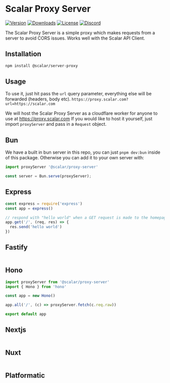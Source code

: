 # Scalar Proxy Server

[![Version](https://img.shields.io/npm/v/%40scalar/proxy-server)](https://www.npmjs.com/package/@scalar/proxy-server)
[![Downloads](https://img.shields.io/npm/dm/%40scalar/proxy-server)](https://www.npmjs.com/package/@scalar/proxy-server)
[![License](https://img.shields.io/npm/l/%40scalar%2Fproxy-server)](https://www.npmjs.com/package/@scalar/proxy-server)
[![Discord](https://img.shields.io/discord/1135330207960678410?style=flat&color=5865F2)](https://discord.gg/8HeZcRGPFS)

The Scalar Proxy Server is a simple proxy which makes requests from a server to avoid CORS issues.
Works well with the Scalar API Client.

## Installation

```bash
npm install @scalar/server-proxy
```

## Usage

To use it, just hit pass the `url` query parameter, everything else will be forwarded (headers, body etc).
`https://proxy.scalar.com?url=https://scalar.com`

We will host the Scalar Proxy Server as a cloudflare worker for anyone to use at <https://proxy.scalar.com>
If you would like to host it yourself, just import `proxyServer` and pass in a `Request` object.

## Bun

We have a built in bun server in this repo, you can just `pnpm dev:bun` inside of this package.
Otherwise you can add it to your own server with:

```ts
import proxyServer '@scalar/proxy-server'

const server = Bun.serve(proxyServer);
```

## Express

```ts
const express = require('express')
const app = express()

// respond with "hello world" when a GET request is made to the homepage
app.get('/', (req, res) => {
  res.send('hello world')
})
```

## Fastify

```ts

```

## Hono

```ts
import proxyServer from '@scalar/proxy-server'
import { Hono } from 'hono'

const app = new Hono()

app.all('/', (c) => proxyServer.fetch(c.req.raw))

export default app
```

## Nextjs

```ts

```

## Nuxt

```ts

```

## Platformatic

```ts

```
